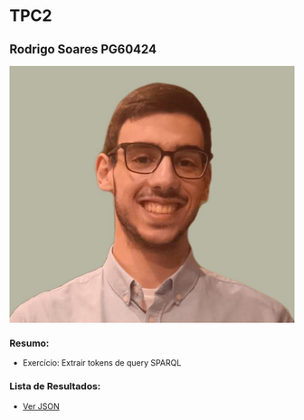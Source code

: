 # TPC2

## Rodrigo Soares PG60424

![alt text](foto.jpg)

### Resumo:

- Exercício: Extrair tokens de query SPARQL

### Lista de Resultados:

- [Ver JSON](sparql.json)